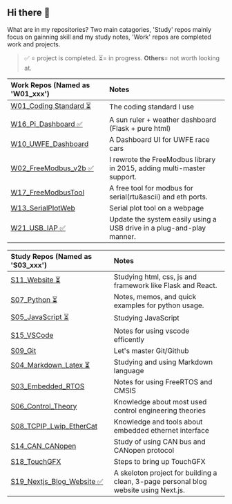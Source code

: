 ## Hi there 👋

What are in my repositories?
Two main catagories, 'Study' repos mainly focus on gainning skill and my study notes, 'Work' repos are completed work and projects.

> ✅ = project is completed. ⏳= in progress. **Others**= not worth looking at.

| Work Repos (Named as 'W01_xxx')                                                | Notes                                                                  |
| :----------------------------------------------------------------------------- | :--------------------------------------------------------------------- |
| [W01_Coding Standard ⏳](https://github.com/ArthurQiangLi/W01_Coding_Standard) | The coding standard I use                                              |
| [W16_Pi_Dashboard ✅](https://github.com/ArthurQiangLi/W16_PiDashboard)        | A sun ruler + weather dashboard (Flask + pure html)                    |
| [W10_UWFE_Dashboard]()                                                         | A Dashboard UI for UWFE race cars                                      |
| [W02_FreeModbus_v2b ✅](https://github.com/ArthurQiangLi/W02_FreeModbus_v2b)      | I rewrote the FreeModbus library in 2015, adding multi-master support. |
| [W17_FreeModbusTool](https://github.com/ArthurQiangLi/W17_FreeModbusTool)      | A free tool for modbus for serial(rtu&ascii) and eth ports.            |
| [W13_SerialPlotWeb](https://github.com/ArthurQiangLi/W13_SerialPlotWeb)        | Serial plot tool on a webpage                                          |
| [W21_USB_IAP ✅](https://github.com/ArthurQiangLi/W21_USB_IAP)                 | Update the system easily using a USB drive in a plug-and-play manner.  |

| Study Repos (Named as 'S03_xxx')                                                       | Notes                                                                                |
| :------------------------------------------------------------------------------------- | :----------------------------------------------------------------------------------- |
| [S11_Website ⏳](https://github.com/ArthurQiangLi/S11_Website)                         | Studying html, css, js and framework like Flask and React.                           |
| [S07_Python ⏳](https://github.com/ArthurQiangLi/S07_Python)                           | Notes, memos, and quick examples for python usage.                                   |
| [S05_JavaScript ⏳](https://github.com/ArthurQiangLi/S05_JavaScript)                   | Studying JavaScript                                                                  |
| [S15_VSCode](https://github.com/ArthurQiangLi/S15_VSCode)                              | Notes for using vscode efficently                                                    |
| [S09_Git](https://github.com/ArthurQiangLi/S09_Git)                                    | Let's master Git/Github                                                              |
| [S04_Markdown_Latex ⏳](https://github.com/ArthurQiangLi/S04_Markdown_Latex.git)       | Studying and using Markdown language                                                 |
| [S03_Embedded_RTOS](https://github.com/ArthurQiangLi/S03_Embedded_RTOS)                | Notes for using FreeRTOS and CMSIS                                                   |
| [S06_Control_Theory](https://github.com/ArthurQiangLi/S06_Control_Theory.git)          | Knowledge about most used control engineering theories                               |
| [S08_TCPIP_Lwip_EtherCat](https://github.com/ArthurQiangLi/S08_TCPIP_Lwip_EtherCat)    | Knowledge and tools about embedded ethernet interface                                |
| [S14_CAN_CANopen](https://github.com/ArthurQiangLi/S14_CAN_CANopen)                    | Study of using CAN bus and CANopen protocol                                          |
| [S18_TouchGFX](https://github.com/ArthurQiangLi/S18_TouchGFX.git)                      | Steps to bring up TouchGFX                                                           |
| [S19_Nextjs_Blog_Website ✅](https://github.com/ArthurQiangLi/S19_Nextjs_Blog_Website) | A skeloton project for building a clean, 3-page personal blog website using Next.js. |

<!--
**ArthurQiangLi/arthurqiangli** is a ✨ _special_ ✨ repository because its `README.md` (this file) appears on your GitHub profile.

Here are some ideas to get you started:

- 🔭 I’m currently working on ...
- 🌱 I’m currently learning ...
- 👯 I’m looking to collaborate on ...
- 🤔 I’m looking for help with ...
- 💬 Ask me about ...
- 📫 How to reach me: ...
- 😄 Pronouns: ...
- ⚡ Fun fact: ...

| Icon  | Meaning / Usage |
|-------|---------------|
| ✅ | Success, confirmation, or a good choice |
| 🚀 | Excitement, speed, or improvement |
| 🔥 | Something cool, trendy, or powerful |
| ⚡ | Speed, quick action, or performance boost |
| 🛠️ | Tools, fixing, or configuration |
| 💡 | Idea, tip, or insight |
| 📌 | Important point or note |
| 🔍 | Searching, investigating, or analyzing |
| ⚠️ 🔔  | Warning, caution, or something to be careful about |
| ❌ | Error, mistake, or something not recommended |
| 📜 | Code snippet or documentation reference |
| 📝 | Writing-related, documentation, or editing |
| 🎨 | Design, UI, or styling-related topics |
| 📦 | Package, module, or software component |
| ⏳ | Waiting, processing, or time-related |

chatGPT mostly uses ✅, 🚀, and 🔥 to highlight key takeaways.  😊

"The 'Study' page mainly focuses on gaining skills and my study notes, while the 'Work' page highlights completed work and projects."

|**WORK** | Industrial Use Related, or from my work experiences|

|**STUDY** | Academic related, or when I was studying something |


-->
